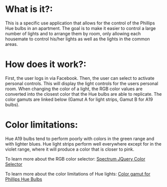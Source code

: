 # What is it?:

This is a specific use application that allows for the control of the Phillips Hue bulbs in an apartment.  The goal is to make it easier to control a large number of lights and to arrange them by room, only allowing each housemate to control his/her lights as well as the lights in the common areas.

# How does it work?:

First, the user logs in via Facebook. Then, the user can select to activate personal controls. This will display the light controls for the users personal room. When changing the color of a light, the RGB color values are converted into the closest color that the Hue bulbs are able to replicate. The color gamuts are linked below (Gamut A for light strips, Gamut B for A19 bulbs).

# Color limitations:
Hue A19 bulbs tend to perform poorly with colors in the green range and with lighter blues. Hue light strips perform well everywhere except for in the violet range, where it will produce a color that is closer to pink.

To learn more about the RGB color selector: [Spectrum JQuery Color Selector](https://github.com/bgrins/spectrum)

To learn more about the color limitations of Hue lights: [Color gamut for Phillips Hue Bulbs](http://www.developers.meethue.com/sites/default/files/gamut_0.png) 

